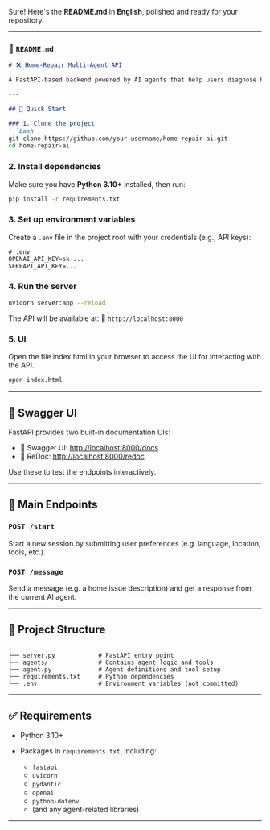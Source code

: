 Sure! Here's the **README.md** in **English**, polished and ready for your repository.

---

### 📄 `README.md`

````markdown
# 🛠️ Home-Repair Multi-Agent API

A FastAPI-based backend powered by AI agents that help users diagnose home repair issues and suggest DIY or professional solutions.

---

## 🚀 Quick Start

### 1. Clone the project
```bash
git clone https://github.com/your-username/home-repair-ai.git
cd home-repair-ai
````

### 2. Install dependencies

Make sure you have **Python 3.10+** installed, then run:

```bash
pip install -r requirements.txt
```

### 3. Set up environment variables

Create a `.env` file in the project root with your credentials (e.g., API keys):

```env
# .env
OPENAI_API_KEY=sk-...
SERPAPI_API_KEY=...
```

### 4. Run the server

```bash
uvicorn server:app --reload
```

The API will be available at:
📡 `http://localhost:8000`


### 5. UI
Open the file index.html in your browser to access the UI for interacting with the API.

```bash
open index.html
```

---

## 🧪 Swagger UI

FastAPI provides two built-in documentation UIs:

* 📘 Swagger UI: [http://localhost:8000/docs](http://localhost:8000/docs)
* 📕 ReDoc: [http://localhost:8000/redoc](http://localhost:8000/redoc)

Use these to test the endpoints interactively.

---

## 🧩 Main Endpoints

### `POST /start`

Start a new session by submitting user preferences (e.g. language, location, tools, etc.).

### `POST /message`

Send a message (e.g. a home issue description) and get a response from the current AI agent.

---

## 📁 Project Structure

```
.
├── server.py            # FastAPI entry point
├── agents/              # Contains agent logic and tools
├── agent.py             # Agent definitions and tool setup
├── requirements.txt     # Python dependencies
└── .env                 # Environment variables (not committed)
```

---

## ✅ Requirements

* Python 3.10+
* Packages in `requirements.txt`, including:

  * `fastapi`
  * `uvicorn`
  * `pydantic`
  * `openai`
  * `python-dotenv`
  * (and any agent-related libraries)

---
